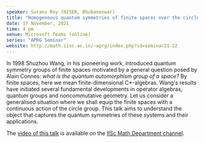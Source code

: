 ```yaml
---
speaker: Sutanu Roy (NISER, Bhubaneswar)
title: "Homogeneous quantum symmetries of finite spaces over the circle group"
date: 17 November, 2021
time: 4 pm
venue: Microsoft Teams (online)
series: "APRG Seminar"
website: http://math.iisc.ac.in/~aprg/index.php?id=seminar21-22
---
```


In 1998 Shuzhou Wang, in his pioneering work, introduced quantum symmetry groups of
finite spaces motivated by a general question posed by Alain Connes: _what is the
quantum automorphism group of a space?_ By finite spaces, here we mean
finite-dimensional C*-algebras. Wang's results have initiated several fundamental
developments in operator algebras, quantum groups and noncommutative geometry. Let
us consider a generalised situation where we shall equip the finite spaces with a
continuous action of the circle group. This talk aims to understand the object that
captures the quantum symmetries of these systems and their applications.

The [video of this talk](https://www.youtube.com/watch?v=XPgsS-2BhNY&list=PLQXtaLhI1-1qxOEykh-1WOFkYuIzEE-ev) is available
on the [IISc Math Department channel](https://www.youtube.com/channel/UCR5Igvq9HScQKlPr-0coSIg/playlists).
